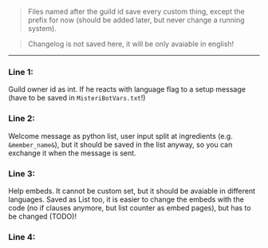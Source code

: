 > Files named after the guild id save every custom thing, except the prefix for now (should be added later, but never change a running system).

> Changelog is not saved here, it will be only avaiable in english!

---

### Line 1:
Guild owner id as int. If he reacts with language flag to a setup message (have to be saved in ``MisteriBotVars.txt``!)

### Line 2:
Welcome message as python list, user input split at ingredients (e.g. ``&member_name&``), but it should be saved in the list anyway, so you can exchange it when the message is sent.

### Line 3:
Help embeds. It cannot be custom set, but it should be avaiable in different languages. Saved as List too, it is easier to change the embeds with the code (no if clauses anymore, but list counter as embed pages), but has to be changed (TODO)!

### Line 4:
